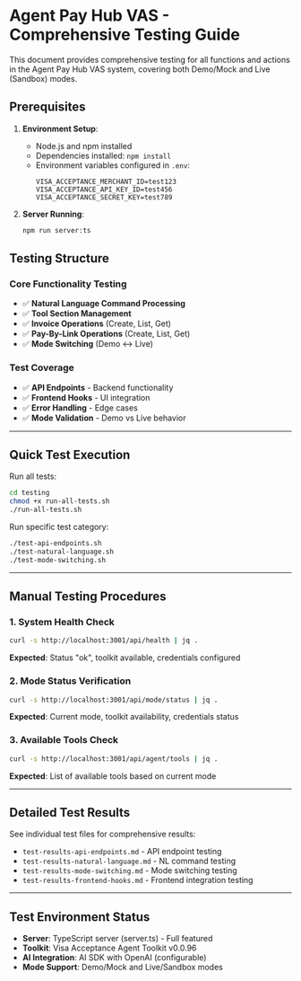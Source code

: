 # Agent Pay Hub VAS - Comprehensive Testing Guide

This document provides comprehensive testing for all functions and actions in the Agent Pay Hub VAS system, covering both Demo/Mock and Live (Sandbox) modes.

## Prerequisites

1. **Environment Setup**:
   - Node.js and npm installed
   - Dependencies installed: `npm install`
   - Environment variables configured in `.env`:
     ```
     VISA_ACCEPTANCE_MERCHANT_ID=test123
     VISA_ACCEPTANCE_API_KEY_ID=test456
     VISA_ACCEPTANCE_SECRET_KEY=test789
     ```

2. **Server Running**:
   ```bash
   npm run server:ts
   ```

## Testing Structure

### Core Functionality Testing
- ✅ **Natural Language Command Processing**
- ✅ **Tool Section Management**
- ✅ **Invoice Operations** (Create, List, Get)
- ✅ **Pay-By-Link Operations** (Create, List, Get)
- ✅ **Mode Switching** (Demo ↔ Live)

### Test Coverage
- ✅ **API Endpoints** - Backend functionality
- ✅ **Frontend Hooks** - UI integration
- ✅ **Error Handling** - Edge cases
- ✅ **Mode Validation** - Demo vs Live behavior

---

## Quick Test Execution

Run all tests:
```bash
cd testing
chmod +x run-all-tests.sh
./run-all-tests.sh
```

Run specific test category:
```bash
./test-api-endpoints.sh
./test-natural-language.sh
./test-mode-switching.sh
```

---

## Manual Testing Procedures

### 1. System Health Check
```bash
curl -s http://localhost:3001/api/health | jq .
```
**Expected**: Status "ok", toolkit available, credentials configured

### 2. Mode Status Verification
```bash
curl -s http://localhost:3001/api/mode/status | jq .
```
**Expected**: Current mode, toolkit availability, credentials status

### 3. Available Tools Check
```bash
curl -s http://localhost:3001/api/agent/tools | jq .
```
**Expected**: List of available tools based on current mode

---

## Detailed Test Results

See individual test files for comprehensive results:
- `test-results-api-endpoints.md` - API endpoint testing
- `test-results-natural-language.md` - NL command testing  
- `test-results-mode-switching.md` - Mode switching testing
- `test-results-frontend-hooks.md` - Frontend integration testing

---

## Test Environment Status

- **Server**: TypeScript server (server.ts) - Full featured
- **Toolkit**: Visa Acceptance Agent Toolkit v0.0.96
- **AI Integration**: AI SDK with OpenAI (configurable)
- **Mode Support**: Demo/Mock and Live/Sandbox modes